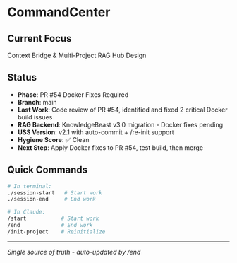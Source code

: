# CommandCenter

## Current Focus
Context Bridge & Multi-Project RAG Hub Design

## Status
- **Phase**: PR #54 Docker Fixes Required
- **Branch**: main
- **Last Work**: Code review of PR #54, identified and fixed 2 critical Docker build issues
- **RAG Backend**: KnowledgeBeast v3.0 migration - Docker fixes pending
- **USS Version**: v2.1 with auto-commit + /re-init support
- **Hygiene Score**: ✅ Clean
- **Next Step**: Apply Docker fixes to PR #54, test build, then merge

## Quick Commands
```bash
# In terminal:
./session-start   # Start work
./session-end     # End work

# In Claude:
/start           # Start work
/end             # End work
/init-project    # Reinitialize
```

---
*Single source of truth - auto-updated by /end*
